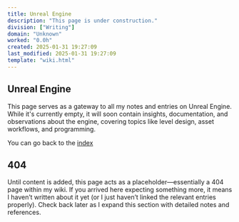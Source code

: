 ```yaml
---
title: Unreal Engine
description: "This page is under construction."
division: ["Writing"]
domain: "Unknown"
worked: "0.0h"
created: 2025-01-31 19:27:09
last_modified: 2025-01-31 19:27:09
template: "wiki.html"
---
```


## Unreal Engine

This page serves as a gateway to all my notes and entries on Unreal Engine. While it's currently empty, it will soon contain insights, documentation, and observations about the engine, covering topics like level design, asset workflows, and programming.

You can go back to the [index](public/articles/articles.html)

## 404
Until content is added, this page acts as a placeholder—essentially a 404 page within my wiki. If you arrived here expecting something more, it means I haven’t written about it yet (or I just haven’t linked the relevant entries properly). Check back later as I expand this section with detailed notes and references.